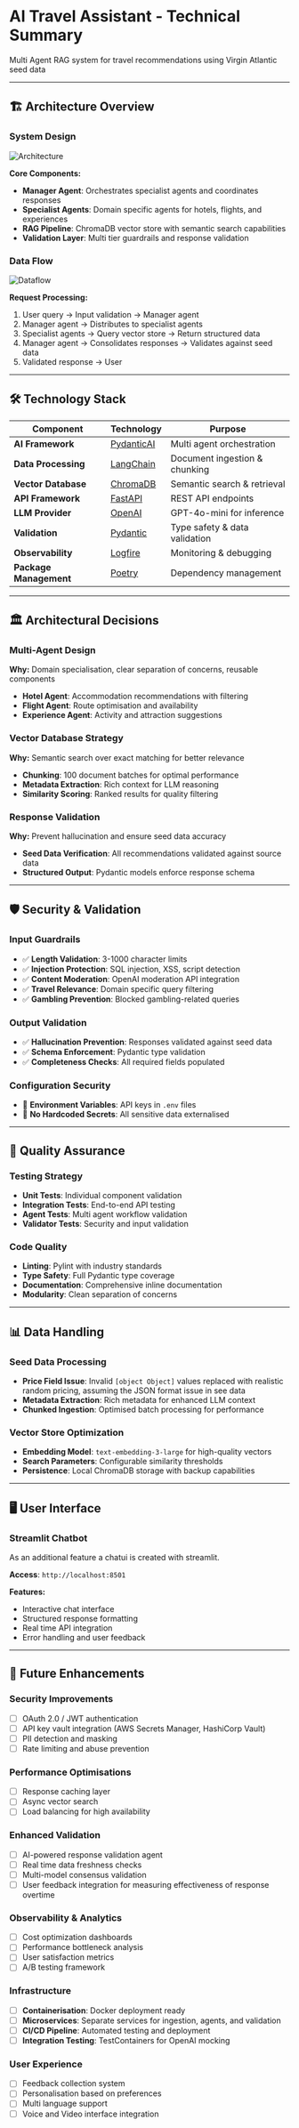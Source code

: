 # AI Travel Assistant - Technical Summary

Multi Agent RAG system for travel recommendations using Virgin Atlantic seed data

---

## 🏗️ Architecture Overview

### System Design
![Architecture](app/assets/architecture.png)

**Core Components:**
- **Manager Agent**: Orchestrates specialist agents and coordinates responses
- **Specialist Agents**: Domain specific agents for hotels, flights, and experiences
- **RAG Pipeline**: ChromaDB vector store with semantic search capabilities
- **Validation Layer**: Multi tier guardrails and response validation

### Data Flow
![Dataflow](app/assets/dataflow.png)

**Request Processing:**
1. User query → Input validation → Manager agent
2. Manager agent → Distributes to specialist agents
3. Specialist agents → Query vector store → Return structured data
4. Manager agent → Consolidates responses → Validates against seed data
5. Validated response → User

---

## 🛠️ Technology Stack

| Component | Technology | Purpose |
|-----------|------------|---------|
| **AI Framework** | [PydanticAI](https://ai.pydantic.dev/) | Multi agent orchestration |
| **Data Processing** | [LangChain](https://www.langchain.com/) | Document ingestion & chunking |
| **Vector Database** | [ChromaDB](https://pypi.org/project/chromadb/) | Semantic search & retrieval |
| **API Framework** | [FastAPI](https://github.com/fastapi) | REST API endpoints |
| **LLM Provider** | [OpenAI](https://platform.openai.com/) | GPT-4o-mini for inference |
| **Validation** | [Pydantic](https://docs.pydantic.dev/latest/) | Type safety & data validation |
| **Observability** | [Logfire](https://pydantic.dev/logfire) | Monitoring & debugging |
| **Package Management** | [Poetry](https://python-poetry.org/) | Dependency management |

---

## 🏛️ Architectural Decisions

### Multi-Agent Design
**Why:** Domain specialisation, clear separation of concerns, reusable components
- **Hotel Agent**: Accommodation recommendations with filtering
- **Flight Agent**: Route optimisation and availability
- **Experience Agent**: Activity and attraction suggestions

### Vector Database Strategy
**Why:** Semantic search over exact matching for better relevance
- **Chunking**: 100 document batches for optimal performance
- **Metadata Extraction**: Rich context for LLM reasoning
- **Similarity Scoring**: Ranked results for quality filtering

### Response Validation
**Why:** Prevent hallucination and ensure seed data accuracy
- **Seed Data Verification**: All recommendations validated against source data
- **Structured Output**: Pydantic models enforce response schema

---

## 🛡️ Security & Validation

### Input Guardrails
- ✅ **Length Validation**: 3-1000 character limits
- ✅ **Injection Protection**: SQL injection, XSS, script detection
- ✅ **Content Moderation**: OpenAI moderation API integration
- ✅ **Travel Relevance**: Domain specific query filtering
- ✅ **Gambling Prevention**: Blocked gambling-related queries

### Output Validation
- ✅ **Hallucination Prevention**: Responses validated against seed data
- ✅ **Schema Enforcement**: Pydantic type validation
- ✅ **Completeness Checks**: All required fields populated

### Configuration Security
- 🔐 **Environment Variables**: API keys in `.env` files
- 🔐 **No Hardcoded Secrets**: All sensitive data externalised

---

## 🧪 Quality Assurance

### Testing Strategy
- **Unit Tests**: Individual component validation
- **Integration Tests**: End-to-end API testing
- **Agent Tests**: Multi agent workflow validation
- **Validator Tests**: Security and input validation

### Code Quality
- **Linting**: Pylint with industry standards
- **Type Safety**: Full Pydantic type coverage
- **Documentation**: Comprehensive inline documentation
- **Modularity**: Clean separation of concerns

---

## 📊 Data Handling

### Seed Data Processing
- **Price Field Issue**: Invalid `[object Object]` values replaced with realistic random pricing, assuming the JSON format issue in see data
- **Metadata Extraction**: Rich metadata for enhanced LLM context
- **Chunked Ingestion**: Optimised batch processing for performance

### Vector Store Optimization
- **Embedding Model**: `text-embedding-3-large` for high-quality vectors
- **Search Parameters**: Configurable similarity thresholds
- **Persistence**: Local ChromaDB storage with backup capabilities

---

## 🖥️ User Interface

### Streamlit Chatbot

As an additional feature a chatui is created with streamlit. 

**Access**: `http://localhost:8501`

**Features:**
- Interactive chat interface
- Structured response formatting
- Real time API integration
- Error handling and user feedback

---

## 🚀 Future Enhancements

### Security Improvements
- [ ] OAuth 2.0 / JWT authentication
- [ ] API key vault integration (AWS Secrets Manager, HashiCorp Vault)
- [ ] PII detection and masking
- [ ] Rate limiting and abuse prevention

### Performance Optimisations
- [ ] Response caching layer
- [ ] Async vector search
- [ ] Load balancing for high availability

### Enhanced Validation
- [ ] AI-powered response validation agent
- [ ] Real time data freshness checks
- [ ] Multi-model consensus validation
- [ ] User feedback integration for measuring effectiveness of response overtime

### Observability & Analytics
- [ ] Cost optimization dashboards
- [ ] Performance bottleneck analysis
- [ ] User satisfaction metrics
- [ ] A/B testing framework

### Infrastructure
- [ ] **Containerisation**: Docker deployment ready
- [ ] **Microservices**: Separate services for ingestion, agents, and validation
- [ ] **CI/CD Pipeline**: Automated testing and deployment
- [ ] **Integration Testing**: TestContainers for OpenAI mocking

### User Experience
- [ ] Feedback collection system
- [ ] Personalisation based on preferences
- [ ] Multi language support
- [ ] Voice and Video interface integration
